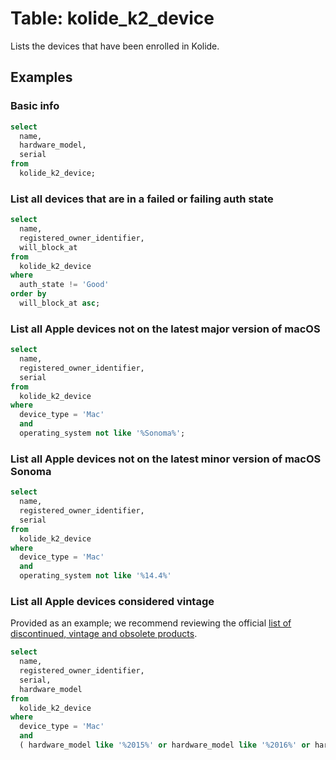 # Table: kolide_k2_device

Lists the devices that have been enrolled in Kolide.

## Examples

### Basic info

```sql
select
  name,
  hardware_model,
  serial
from
  kolide_k2_device;
```

### List all devices that are in a failed or failing auth state

```sql
select
  name,
  registered_owner_identifier,
  will_block_at
from
  kolide_k2_device
where
  auth_state != 'Good'
order by
  will_block_at asc;
```

### List all Apple devices not on the latest major version of macOS

```sql
select
  name,
  registered_owner_identifier,
  serial
from 
  kolide_k2_device 
where 
  device_type = 'Mac' 
  and 
  operating_system not like '%Sonoma%';
```

### List all Apple devices not on the latest minor version of macOS Sonoma

```sql
select
  name,
  registered_owner_identifier,
  serial
from 
  kolide_k2_device 
where 
  device_type = 'Mac' 
  and 
  operating_system not like '%14.4%'
```

### List all Apple devices considered vintage

Provided as an example; we recommend reviewing the official [list of discontinued, vintage and obsolete products](https://support.apple.com/en-us/102772).

```sql
select
  name,
  registered_owner_identifier,
  serial,
  hardware_model
from
  kolide_k2_device
where
  device_type = 'Mac'
  and
  ( hardware_model like '%2015%' or hardware_model like '%2016%' or hardware_model like '%2017%' )
```

